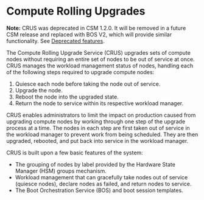 # Compute Rolling Upgrades

**Note:** CRUS was deprecated in CSM 1.2.0. It will be removed in a future CSM release and replaced with BOS V2, which will provide similar functionality. See
[Deprecated features](../../introduction/differences.md#deprecated_features).

The Compute Rolling Upgrade Service \(CRUS\) upgrades sets of compute nodes without requiring an entire set of nodes to be out of service at once. CRUS manages the workload
management status of nodes, handling each of the following steps required to upgrade compute nodes:

1. Quiesce each node before taking the node out of service.
1. Upgrade the node.
1. Reboot the node into the upgraded state.
1. Return the node to service within its respective workload manager.

CRUS enables administrators to limit the impact on production caused from upgrading compute nodes by working through one step of the upgrade process at a time. The nodes in each
step are first taken out of service in the workload manager to prevent work from being scheduled. They are then upgraded, rebooted, and put back into service in the workload manager.

CRUS is built upon a few basic features of the system:

- The grouping of nodes by label provided by the Hardware State Manager \(HSM\) groups mechanism.
- Workload management that can gracefully take nodes out of service \(quiesce nodes\), declare nodes as failed, and return nodes to service.
- The Boot Orchestration Service \(BOS\) and boot session templates.
